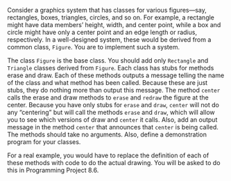 Consider a graphics system that has classes for various figures—say, rectangles, boxes, triangles, circles, and so on. For example, a rectangle might have data members’ height, width, and center point, while a box and circle might have only a center point and an edge length or radius, respectively. In a well-designed system, these would be derived from a common class, `Figure`. You are to implement such a system.

The class `Figure` is the base class. You should add only `Rectangle` and `Triangle` classes derived from `Figure`. Each class has stubs for methods erase and draw. Each of these methods outputs a message telling the name of the class and what method has been called. Because these are just stubs, they do nothing more than output this message. The method `center` calls the erase and draw methods to `erase` and `redraw` the figure at the center. Because you have only stubs for `erase` and `draw`, `center` will not do any “centering” but will call the methods `erase` and `draw`, which will allow you to see which versions of draw and `center` it calls. Also, add an output message in the method `center` that announces that `center` is being called. The methods should take no arguments. Also, define a demonstration program for your classes.

For a real example, you would have to replace the definition of each of these methods with code to do the actual drawing. You will be asked to do this in Programming Project 8.6.